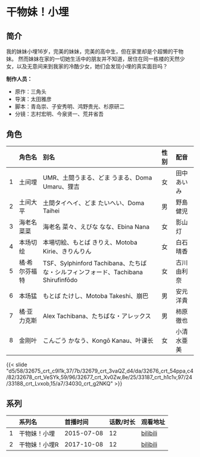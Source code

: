 # 干物妹！小埋


## 简介

我的妹妹小埋16岁，完美的妹妹，完美的高中生，但在家里却是个超懒的干物妹。
然而妹妹在家的一切她生活中的朋友并不知道，居住在同一栋楼的天然少女，以及无意间来到我家的冷酷少女，她们会发现小埋的真实面目吗？

**制作人员：**
- 原作：三角头
- 导演：太田雅彦
- 脚本：青岛崇、子安秀明、鸿野贵光、杉原研二
- 分镜：志村宏明、今泉贤一、荒井省吾

## 角色

|     |   角色名   |   别名  | 性别 |  配音  |
|:--- |:------  |:----      |:---  |:--   |
| 1 | 土间埋 | UMR、土間うまる、どま うまる、Doma Umaru、狸吉 | 女 | 田中あいみ |
| 2 | 土间大平 | 土間タイヘイ、どま たいへい、Doma Taihei | 男 | 野島健児 |
| 3 | 海老名菜菜 | 海老名 菜々、えびな なな、Ebina Nana | 女 | 影山灯 |
| 4 | 本场切绘 | 本場切絵、もとば きりえ、Motoba Kirie、きりんりん | 女 | 白石晴香 |
| 5 | 橘·希尔芬福特 | TSF、Sylphinford Tachibana、たちばな・シルフィンフォード、Tachibana Shirufinfōdo | 女 | 古川由利奈 |
| 6 | 本场猛 | もとば たけし、Motoba Takeshi、崩巴 | 男 | 安元洋貴 |
| 7 | 橘·亚力克斯 | Alex Tachibana、たちばな・アレックス | 男 | 柿原徹也 |
| 8 | 金刚叶 | こんごう かなう、Kongō Kanau、叶课长 | 女 | 小清水亜美 |

{{< slide "d5/58/32675_crt_c9I1k,37/7b/32679_crt_3vaQZ,d4/da/32676_crt_54ppa,c4/82/32678_crt_VeSYk,59/96/32677_crt_Xv0Zw,8e/25/33187_crt_h1c1v,97/24/33188_crt_Lvxob,15/a7/34030_crt_g2NKQ" >}}

## 系列

|     |   系列名   |   首播时间  | 话数/时长  | 观看地址 |
|:---  |:------    |:----      |:---       |:---  |
| 1 | 干物妹！小埋 | 2015-07-08 | 12 | [bilibili](https://www.bilibili.com/bangumi/play/ep63860)  |
| 2 | 干物妹！小埋R | 2017-10-08 | 12 | [bilibili](https://www.bilibili.com/bangumi/play/ep115435)  |




